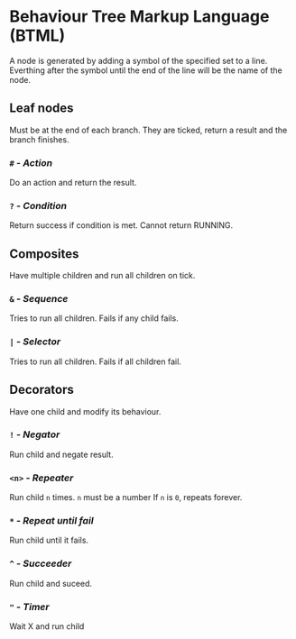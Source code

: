 # Behaviour Tree Markup Language (BTML)

A node is generated by adding a symbol of the specified set to a line. Everthing after the symbol until the end of the line will be the name of the node.

## Leaf nodes

Must be at the end of each branch. They are ticked, return a result and the branch finishes.

### `#` - *Action*
Do an action and return the result.

### `?` - *Condition*
Return success if condition is met. Cannot return RUNNING.

## Composites

Have multiple children and run all children on tick.

### `&` - *Sequence*
Tries to run all children. Fails if any child fails.

### `|` - *Selector*
Tries to run all children. Fails if all children fail.

## Decorators

Have one child and modify its behaviour.

### `!` - *Negator*
Run child and negate result.

### `<n>` - *Repeater*
Run child `n` times. `n` must be a number If `n` is `0`, repeats forever.

### `*` - *Repeat until fail*
Run child until it fails.

### `^` - *Succeeder*
Run child and suceed.

### `"` - *Timer*
Wait X and run child

